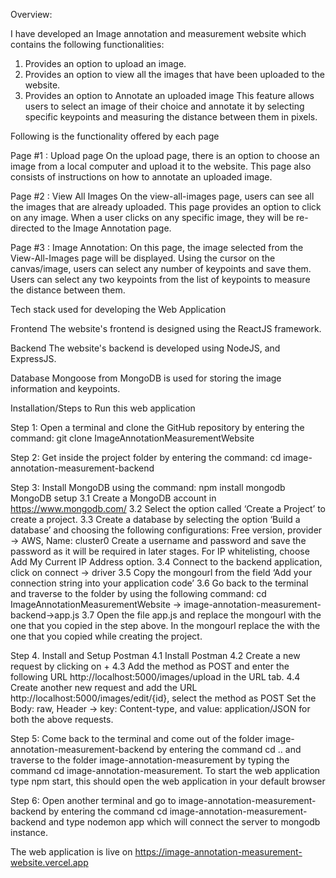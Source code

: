 Overview:

I have developed an Image annotation and measurement website which contains the following functionalities:
1. Provides an option to upload an image. 
2. Provides an option to view all the images that have been uploaded to the website.
3. Provides an option to Annotate an uploaded image 
This feature allows users to select an image of their choice and annotate it by selecting specific keypoints and measuring the distance between them in pixels. 

Following is the functionality offered by each page 

Page #1 : Upload page
On the upload page, there is an option to choose an image from a local computer and upload it to the website.
This page also consists of instructions on how to annotate an uploaded image.

Page #2 : View All Images
On the view-all-images page, users can see all the images that are already uploaded.
This page provides an option to click on any image. When a user clicks on any specific image,  they will be re-directed to the Image Annotation page.

Page #3 : Image Annotation:
On this page, the image selected from the View-All-Images page will be displayed.
Using the cursor on the canvas/image, users can select any number of keypoints and save them.
Users can select any two keypoints from the list of keypoints to measure the distance between them.


Tech stack used for developing the Web Application

Frontend 
The website's frontend is designed using the ReactJS framework.

Backend
The website's backend is developed using NodeJS, and ExpressJS.

Database
Mongoose from MongoDB is used for storing the image information and keypoints.


Installation/Steps to Run this web application  

Step 1: Open a terminal and clone the GitHub repository by entering the command:  git clone ImageAnnotationMeasurementWebsite

Step 2: Get inside the project folder by entering the command: 
cd  image-annotation-measurement-backend

Step 3: Install MongoDB using the command: npm install mongodb
MongoDB setup
3.1 Create a MongoDB account in https://www.mongodb.com/
3.2 Select the option called ‘Create a Project’ to create a project.
3.3 Create a database by selecting the option ‘Build a database’ and choosing the following configurations:
Free version, provider -> AWS, Name: cluster0
Create a username and password and save the password as it will be required in later stages.
For IP whitelisting, choose Add My Current IP Address option.
3.4 Connect to the backend application,  click on connect -> driver
3.5 Copy the mongourl from the field ‘Add your connection string into your application code’ 
3.6 Go back to the terminal and traverse to the folder by using the following command: cd ImageAnnotationMeasurementWebsite ->
image-annotation-measurement-backend->app.js 
3.7 Open the file app.js and replace the mongourl with the one that you copied in the step above.
In the mongourl replace the <password> with the one that you copied while creating the project. 
  
Step 4. Install and Setup Postman 
4.1 Install Postman 
4.2 Create a new request by clicking on +
4.3 Add the method as POST and enter the following URL http://localhost:5000/images/upload in the URL tab.
4.4 Create another new request and add the URL http://localhost:5000/images/edit/{id}, select the method as POST 
Set the Body: raw, Header -> key: Content-type, and value: application/JSON for both the above requests.

Step 5: Come back to the terminal and come out of the folder image-annotation-measurement-backend by entering the command cd .. and traverse to the folder image-annotation-measurement by typing the command 
cd image-annotation-measurement. 
To start the web application type npm start, this should open the web application in your default browser

Step 6: Open another terminal and go to image-annotation-measurement-backend by entering the command cd image-annotation-measurement-backend and type nodemon app which will connect the server to mongodb instance. 

The web application is live on https://image-annotation-measurement-website.vercel.app
